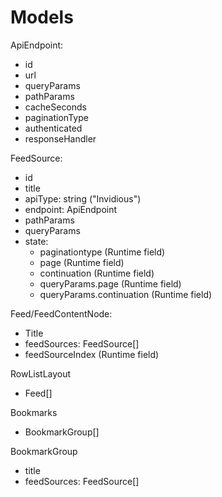<!-- TODO:P1 document models better -->

# Models

ApiEndpoint:

- id
- url
- queryParams
- pathParams
- cacheSeconds
- paginationType
- authenticated
- responseHandler

FeedSource:

- id
- title
- apiType: string ("Invidious")
- endpoint: ApiEndpoint
- pathParams
- queryParams
- state:
  - paginationtype (Runtime field)
  - page (Runtime field)
  - continuation (Runtime field)
  - queryParams.page (Runtime field)
  - queryParams.continuation (Runtime field)

Feed/FeedContentNode:

- Title
- feedSources: FeedSource[]
- feedSourceIndex (Runtime field)

RowListLayout

- Feed[]

Bookmarks

- BookmarkGroup[]

BookmarkGroup

- title
- feedSources: FeedSource[]
